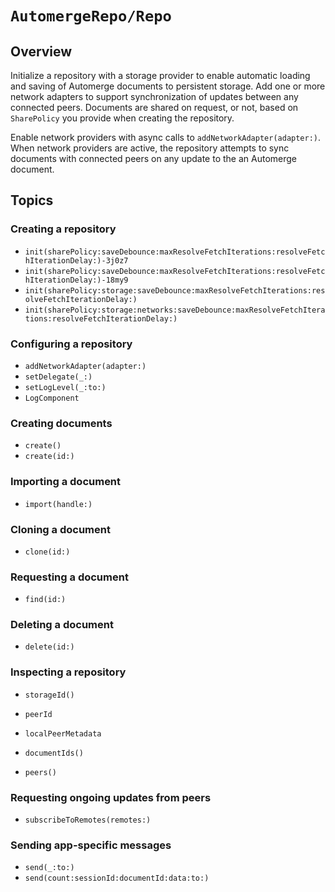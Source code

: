 # ``AutomergeRepo/Repo``

## Overview

Initialize a repository with a storage provider to enable automatic loading and saving of Automerge documents to persistent storage.
Add one or more network adapters to support synchronization of updates between any connected peers.
Documents are shared on request, or not, based on ``SharePolicy`` you provide when creating the repository.

Enable network providers with async calls to ``addNetworkAdapter(adapter:)``.
When network providers are active, the repository attempts to sync documents with connected peers on any update to the an Automerge document.

## Topics

### Creating a repository

- ``init(sharePolicy:saveDebounce:maxResolveFetchIterations:resolveFetchIterationDelay:)-3j0z7``
- ``init(sharePolicy:saveDebounce:maxResolveFetchIterations:resolveFetchIterationDelay:)-18my9``
- ``init(sharePolicy:storage:saveDebounce:maxResolveFetchIterations:resolveFetchIterationDelay:)``
- ``init(sharePolicy:storage:networks:saveDebounce:maxResolveFetchIterations:resolveFetchIterationDelay:)``

### Configuring a repository

- ``addNetworkAdapter(adapter:)``
- ``setDelegate(_:)``
- ``setLogLevel(_:to:)``
- ``LogComponent``

### Creating documents

- ``create()``
- ``create(id:)``

### Importing a document

- ``import(handle:)``

### Cloning a document

- ``clone(id:)``

### Requesting a document

- ``find(id:)``

### Deleting a document

- ``delete(id:)``

### Inspecting a repository

- ``storageId()``
- ``peerId``
- ``localPeerMetadata``

- ``documentIds()``
- ``peers()``

### Requesting ongoing updates from peers

- ``subscribeToRemotes(remotes:)``

### Sending app-specific messages

- ``send(_:to:)``
- ``send(count:sessionId:documentId:data:to:)``
